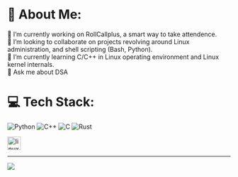 # 💫 About Me:
🔭 I’m currently working on RollCallplus, a smart way to take attendence.<br>👯 I’m looking to collaborate on projects revolving around Linux administration, and shell scripting (Bash, Python).<br>🌱 I’m currently learning  C/C++ in Linux operating environment and Linux kernel internals.<br>💬 Ask me about DSA<br>


# 💻 Tech Stack:
![Python](https://img.shields.io/badge/python-3670A0?style=flat&logo=python&logoColor=ffdd54) ![C++](https://img.shields.io/badge/c++-%2300599C.svg?style=flat&logo=c%2B%2B&logoColor=white) ![C](https://img.shields.io/badge/c-%2300599C.svg?style=flat&logo=c&logoColor=white) ![Rust](https://img.shields.io/badge/rust-%23000000.svg?style=flat&logo=rust&logoColor=white)
<div align="left">
  <img src="https://cdn.jsdelivr.net/gh/devicons/devicon/icons/linux/linux-original.svg" height="30" alt="linux logo"  />
</div>


---
[![](https://visitcount.itsvg.in/api?id=hazyq0&icon=0&color=11)](https://visitcount.itsvg.in)


